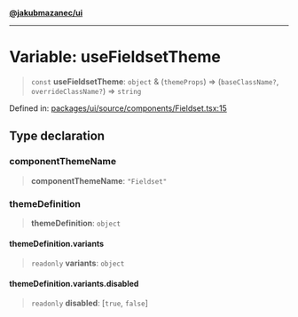 [**@jakubmazanec/ui**](../README.md)

---

# Variable: useFieldsetTheme

> `const` **useFieldsetTheme**: `object` & (`themeProps`) => (`baseClassName?`,
> `overrideClassName?`) => `string`

Defined in:
[packages/ui/source/components/Fieldset.tsx:15](https://github.com/jakubmazanec/tools/blob/a9ba87d349a220bbed24d161794f90a6ba6009e5/packages/ui/source/components/Fieldset.tsx#L15)

## Type declaration

### componentThemeName

> **componentThemeName**: `"Fieldset"`

### themeDefinition

> **themeDefinition**: `object`

#### themeDefinition.variants

> `readonly` **variants**: `object`

#### themeDefinition.variants.disabled

> `readonly` **disabled**: \[`true`, `false`\]

